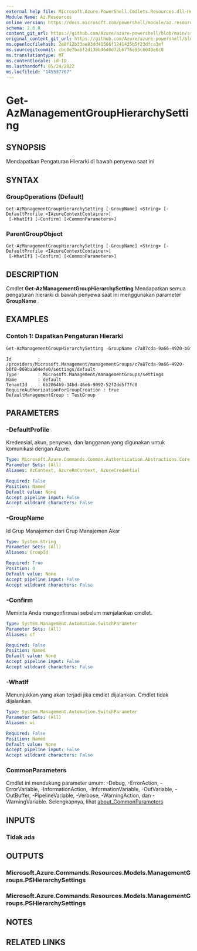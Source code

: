 ```yaml
---
external help file: Microsoft.Azure.PowerShell.Cmdlets.Resources.dll-Help.xml
Module Name: Az.Resources
online version: https://docs.microsoft.com/powershell/module/az.resources/get-azmanagementgroup/
schema: 2.0.0
content_git_url: https://github.com/Azure/azure-powershell/blob/main/src/Resources/Resources/help/Get-AzManagementGroupHierarchySetting.md
original_content_git_url: https://github.com/Azure/azure-powershell/blob/main/src/Resources/Resources/help/Get-AzManagementGroupHierarchySetting.md
ms.openlocfilehash: 2e8f12b33ae83dd41566f1241435b5f23dfca3ef
ms.sourcegitcommit: cbc0e7ba6f2d138b46d0d72b6776e95cb040e6c8
ms.translationtype: MT
ms.contentlocale: id-ID
ms.lasthandoff: 05/24/2022
ms.locfileid: "145537707"
---
```

# Get-AzManagementGroupHierarchySetting

## SYNOPSIS
Mendapatkan Pengaturan Hierarki di bawah penyewa saat ini

## SYNTAX

### GroupOperations (Default)
```
Get-AzManagementGroupHierarchySetting [-GroupName] <String> [-DefaultProfile <IAzureContextContainer>]
 [-WhatIf] [-Confirm] [<CommonParameters>]
```

### ParentGroupObject
```
Get-AzManagementGroupHierarchySetting [-GroupName] <String> [-DefaultProfile <IAzureContextContainer>]
 [-WhatIf] [-Confirm] [<CommonParameters>]
```

## DESCRIPTION
Cmdlet **Get-AzManagementGroupHierarchySetting** Mendapatkan semua pengaturan hierarki di bawah penyewa saat ini menggunakan parameter **GroupName** .

## EXAMPLES

### Contoh 1: Dapatkan Pengaturan Hierarki
```powershell
Get-AzManagementGroupHierarchySetting -GroupName c7a87cda-9a66-4920-b0f8-869baa04efe0
```

```output
Id          : /providers/Microsoft.Management/managementGroups/c7a87cda-9a66-4920-b0f8-869baa04efe0/settings/default
Type        : Microsoft.Management/managementGroups/settings
Name        : default
TenantId    : 6b2064b9-34bd-46e6-9092-52f2dd5f7fc0
RequireAuthorizationForGroupCreation : true
DefaultManagementGroup : TestGroup
```

## PARAMETERS

### -DefaultProfile
Kredensial, akun, penyewa, dan langganan yang digunakan untuk komunikasi dengan Azure.

```yaml
Type: Microsoft.Azure.Commands.Common.Authentication.Abstractions.Core.IAzureContextContainer
Parameter Sets: (All)
Aliases: AzContext, AzureRmContext, AzureCredential

Required: False
Position: Named
Default value: None
Accept pipeline input: False
Accept wildcard characters: False
```

### -GroupName
Id Grup Manajemen dari Grup Manajemen Akar

```yaml
Type: System.String
Parameter Sets: (All)
Aliases: GroupId

Required: True
Position: 0
Default value: None
Accept pipeline input: False
Accept wildcard characters: False
```

### -Confirm
Meminta Anda mengonfirmasi sebelum menjalankan cmdlet.

```yaml
Type: System.Management.Automation.SwitchParameter
Parameter Sets: (All)
Aliases: cf

Required: False
Position: Named
Default value: None
Accept pipeline input: False
Accept wildcard characters: False
```

### -WhatIf
Menunjukkan yang akan terjadi jika cmdlet dijalankan. Cmdlet tidak dijalankan.

```yaml
Type: System.Management.Automation.SwitchParameter
Parameter Sets: (All)
Aliases: wi

Required: False
Position: Named
Default value: None
Accept pipeline input: False
Accept wildcard characters: False
```

### CommonParameters
Cmdlet ini mendukung parameter umum: -Debug, -ErrorAction, -ErrorVariable, -InformationAction, -InformationVariable, -OutVariable, -OutBuffer, -PipelineVariable, -Verbose, -WarningAction, dan -WarningVariable. Selengkapnya, lihat [about_CommonParameters](http://go.microsoft.com/fwlink/?LinkID=113216)

## INPUTS

### Tidak ada

## OUTPUTS

### Microsoft.Azure.Commands.Resources.Models.ManagementGroups.PSHierarchySettings

### Microsoft.Azure.Commands.Resources.Models.ManagementGroups.PSHierarchySettings

## NOTES

## RELATED LINKS
